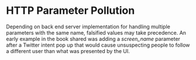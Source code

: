 # HTTP Parameter Pollution

Depending on back end server implementation for handling multiple parameters with the same name, falsified values may take precedence. An early example in the book shared was adding a *screen_name* parameter after a Twitter intent pop up that would cause unsuspecting people to follow a different user than what was presented by the UI.